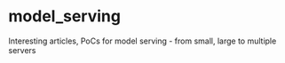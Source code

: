 # model_serving
Interesting articles, PoCs for model serving - from small, large to multiple servers
